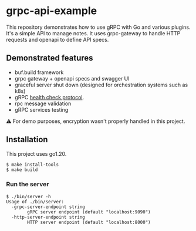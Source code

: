 # grpc-api-example

This repository demonstrates how to use gRPC with Go and various plugins. It's a simple API to manage notes. It uses grpc-gateway to handle HTTP requests and openapi to define API specs.

## Demonstrated features

- buf.build framework
- grpc gateway + openapi specs and swagger UI
- graceful server shut down (designed for orchestration systems such as k8s)
- gRPC [health check protocol](https://github.com/grpc/grpc/blob/master/doc/health-checking.md#grpc-health-checking-protocol).
- rpc message validation
- gRPC services testing

⚠️ For demo purposes, encryption wasn't properly handled in this project.

## Installation

This project uses go1.20.

```
$ make install-tools
$ make build
```

### Run the server

```
$ ./bin/server -h
Usage of ./bin/server:
  -grpc-server-endpoint string
    	gRPC server endpoint (default "localhost:9090")
  -http-server-endpoint string
    	HTTP server endpoint (default "localhost:8000")
```
